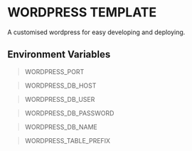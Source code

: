 # WORDPRESS TEMPLATE

A customised wordpress for easy developing and deploying.

## Environment Variables
> WORDPRESS_PORT 

> WORDPRESS_DB_HOST

> WORDPRESS_DB_USER 

> WORDPRESS_DB_PASSWORD

> WORDPRESS_DB_NAME

> WORDPRESS_TABLE_PREFIX
